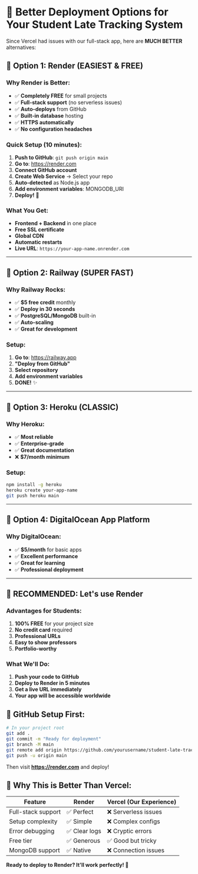 # 🚀 Better Deployment Options for Your Student Late Tracking System

Since Vercel had issues with our full-stack app, here are **MUCH BETTER** alternatives:

## 🥇 **Option 1: Render (EASIEST & FREE)**

### Why Render is Better:
- ✅ **Completely FREE** for small projects
- ✅ **Full-stack support** (no serverless issues)
- ✅ **Auto-deploys** from GitHub
- ✅ **Built-in database** hosting
- ✅ **HTTPS automatically**
- ✅ **No configuration headaches**

### Quick Setup (10 minutes):
1. **Push to GitHub**: `git push origin main`
2. **Go to**: https://render.com
3. **Connect GitHub account**
4. **Create Web Service** → Select your repo
5. **Auto-detected** as Node.js app
6. **Add environment variables**: MONGODB_URI
7. **Deploy!** 🎉

### What You Get:
- **Frontend + Backend** in one place
- **Free SSL certificate**
- **Global CDN**
- **Automatic restarts**
- **Live URL**: `https://your-app-name.onrender.com`

---

## 🥈 **Option 2: Railway (SUPER FAST)**

### Why Railway Rocks:
- ✅ **$5 free credit** monthly
- ✅ **Deploy in 30 seconds**
- ✅ **PostgreSQL/MongoDB** built-in
- ✅ **Auto-scaling**
- ✅ **Great for development**

### Setup:
1. **Go to**: https://railway.app
2. **"Deploy from GitHub"**
3. **Select repository**
4. **Add environment variables**
5. **DONE!** ✨

---

## 🥉 **Option 3: Heroku (CLASSIC)**

### Why Heroku:
- ✅ **Most reliable**
- ✅ **Enterprise-grade**
- ✅ **Great documentation**
- ❌ **$7/month minimum**

### Setup:
```bash
npm install -g heroku
heroku create your-app-name
git push heroku main
```

---

## 🌟 **Option 4: DigitalOcean App Platform**

### Why DigitalOcean:
- ✅ **$5/month** for basic apps
- ✅ **Excellent performance**
- ✅ **Great for learning**
- ✅ **Professional deployment**

---

## 🎯 **RECOMMENDED: Let's use Render**

### Advantages for Students:
1. **100% FREE** for your project size
2. **No credit card** required
3. **Professional URLs**
4. **Easy to show professors**
5. **Portfolio-worthy**

### What We'll Do:
1. **Push your code to GitHub**
2. **Deploy to Render in 5 minutes**
3. **Get a live URL immediately**
4. **Your app will be accessible worldwide**

## 📱 **GitHub Setup First:**

```bash
# In your project root
git add .
git commit -m "Ready for deployment"
git branch -M main
git remote add origin https://github.com/yourusername/student-late-tracking.git
git push -u origin main
```

Then visit **https://render.com** and deploy!

## 🎉 **Why This is Better Than Vercel:**

| Feature | Render | Vercel (Our Experience) |
|---------|--------|-------------------------|
| Full-stack support | ✅ Perfect | ❌ Serverless issues |
| Setup complexity | ✅ Simple | ❌ Complex configs |
| Error debugging | ✅ Clear logs | ❌ Cryptic errors |
| Free tier | ✅ Generous | ✅ Good but tricky |
| MongoDB support | ✅ Native | ❌ Connection issues |

**Ready to deploy to Render? It'll work perfectly! 🚀**